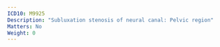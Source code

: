 ```yaml
---
ICD10: M9925
Description: "Subluxation stenosis of neural canal: Pelvic region"
Matters: No
Weight: 0
---
```


